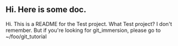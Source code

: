 ## Hi.  Here is some doc.

Hi.  This is a README for the Test project.
What Test project?  I don't remember.
But if you're looking for git_immersion, please go to
 ~/foo/git_tutorial


